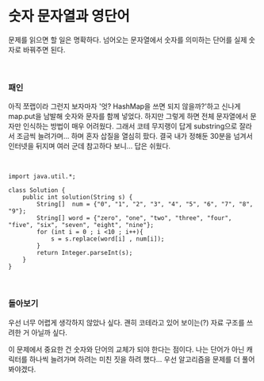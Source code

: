 # 숫자 문자열과 영단어
문제를 읽으면 할 일은 명확하다.
넘어오는 문자열에서 숫자를 의미하는 단어를 실제 숫자로 바꿔주면 된다.

<br>

### 패인
아직 쪼랩이라 그런지 보자마자 '엇? HashMap을 쓰면 되지 않을까?'하고 신나게 map.put을 남발해 숫자와 문자를 함께 넣었다.
하지만 그렇게 하면 전체 문자열에서 문자만 인식하는 방법이 매우 어려웠다.
그래서 코테 무지랭이 답게 substring으로 잘라서 조금씩 늘려가며... 하며 혼자 삽질을 열심히 팠다.
결국 내가 정해둔 30분을 넘겨서 인터넷을 뒤지며 여러 군데 참고하다 보니... 답은 쉬웠다.

<br>

```
import java.util.*;

class Solution {
    public int solution(String s) {
        String[]  num = {"0", "1", "2", "3", "4", "5", "6", "7", "8", "9"};
        String[] word = {"zero", "one", "two", "three", "four", "five", "six", "seven", "eight", "nine"};
        for (int i = 0 ; i <10 ; i++){
            s = s.replace(word[i] , num[i]);
        }
        return Integer.parseInt(s);
    }
}
```

<br>

### 돌아보기
우선 너무 어렵게 생각하지 않았나 싶다.
괜히 코테라고 있어 보이는(?) 자료 구조를 쓰려한 거 아닐까 싶다.

이 문제에서 중요한 건 숫자와 단어의 교체가 되야 한다는 점이다.
나는 단어가 아닌 캐릭터를 하나씩 늘려가며 하려는 미친 짓을 하려 했다...
우선 알고리즘을 문제를 더 풀어 봐야겠다.
